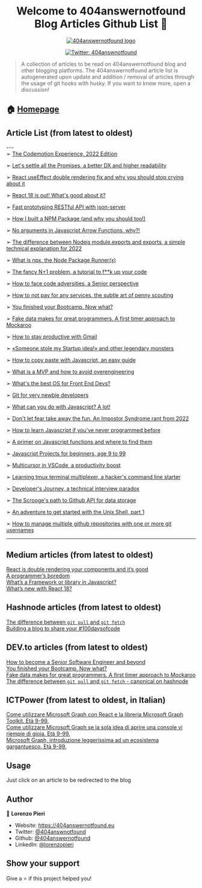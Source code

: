 <h1 align="center">Welcome to 404answernotfound <br/> Blog Articles Github List 👋</h1>

<div align="center">
<a href="404answernotfound.eu" target="_blank">
    <img alt="404answernotfound logo" src="https://camo.githubusercontent.com/8ed054ee6fae0a874adc186d180b67b61656cd7a06ad0a28f2e0e54e5ee4807c/68747470733a2f2f343034616e737765726e6f74666f756e642e65752f5f6e6578742f696d6167653f75726c3d253246737461746963253246696d61676573253246343034616e737765726e6f74666f756e646461726b7468656d652e706e6726773d31323826713d3735" />
  </a>
    </div>
<p align="center">
  <a href="https://twitter.com/404answnotfound" target="_blank">
    <img alt="Twitter: 404answnotfound" src="https://img.shields.io/twitter/follow/404answnotfound.svg?style=social" />
  </a>
</p>

> A collection of articles to be read on 404answernotfound blog and other blogging platforms. The 404answernotfound article list is autogenerated upon update and addition / removal of articles through the usage of git hooks with husky. If you want to know more, open a discussion!

## 🏠 [Homepage](404answernotfound.eu)

## Article List (from latest to oldest)
---<br/>➢ [The Codemotion Experience, 2022 Edition](https://404answernotfound.eu/blog/the-codemotion-experience-2022-edition)

➢ [Let's settle all the Promises, a better DX and higher readability](https://404answernotfound.eu/blog/lets-settle-all-the-promises-a-better-dx-and-higher-readability)

➢ [React useEffect double rendering fix and why you should stop crying about it](https://404answernotfound.eu/blog/react-useeffect-double-rendering-fix-and-why-you-should-stop-crying-about-it)

➢ [React 18 is out! What's good about it?](https://404answernotfound.eu/blog/react-18-is-out-whats-good-about-it)

➢ [Fast prototyping RESTful API with json-server](https://404answernotfound.eu/blog/fast-prototyping-restful-api-with-jsonserver)

➢ [How I built a NPM Package (and why you should too!)](https://404answernotfound.eu/blog/how-i-build-a-npm-package-and-why-you-should-too)

➢ [No arguments in Javascript Arrow Functions, why?!](https://404answernotfound.eu/blog/no-arguments-in-javascript-arrow-functions-why)

➢ [The difference between Nodejs module.exports and exports, a simple technical explanation for 2022](https://404answernotfound.eu/blog/the-difference-between-nodejs-moduleexports-and-exports-a-simple-technical-explanation-for-2022)

➢ [What is npx, the Node Package Runner(x)](https://404answernotfound.eu/blog/what-is-npx-the-node-package-runnerx)

➢ [The fancy N+1 problem, a tutorial to f**k up your code](https://404answernotfound.eu/blog/the-fancy-n1-problem-a-tutorial-to-fk-up-your-code)

➢ [How to face code adversities, a Senior perspective](https://404answernotfound.eu/blog/how-to-face-code-adversities-a-senior-software-engineer-perspective)

➢ [How to not pay for any services, the subtle art of penny scouting](https://404answernotfound.eu/blog/how-to-not-pay-for-any-services-the-subtle-art-of-penny-scouting)

➢ [You finished your Bootcamp. Now what?](https://404answernotfound.eu/blog/you-finished-your-bootcamp-now-what)

➢ [Fake data makes for great programmers. A first timer approach to Mockaroo](https://404answernotfound.eu/blog/fake-data-makes-for-great-programmer-a-first-timer-approach-to-mockaroo)

➢ [How to stay productive with Gmail](https://404answernotfound.eu/blog/how-to-stay-productive-with-gmail)

➢ [«Someone stole my Startup idea!» and other legendary monsters](https://404answernotfound.eu/blog/someone-stole-my-startup-idea-and-other-legendary-monsters)

➢ [How to copy paste with Javascript, an easy guide](https://404answernotfound.eu/blog/how-to-copy-paste-with-javascript-an-easy-guide)

➢ [What is a MVP and how to avoid overengineering](https://404answernotfound.eu/blog/what-is-an-mvp-and-how-to-avoid-overengineering)

➢ [What's the best OS for Front End Devs?](https://404answernotfound.eu/blog/whats-the-best-os-for-web-developers)

➢ [Git for very newbie developers](https://404answernotfound.eu/blog/git-for-very-newbie-developers)

➢ [What can you do with Javascript? A lot!](https://404answernotfound.eu/blog/what-can-you-do-with-javascript-a-lot)

➢ [Don't let fear take away the fun. An Impostor Syndrome rant from 2022](https://404answernotfound.eu/blog/dont-let-fear-take-away-the-fun-an-impostor-syndrom-analysis-from-2022)

➢ [How to learn Javascript if you've never programmed before](https://404answernotfound.eu/blog/how-to-learn-javascript-if-youve-never-programmed-before)

➢ [A primer on Javascript functions and where to find them](https://404answernotfound.eu/blog/a-primer-on-javascript-functions-and-where-to-find-them)

➢ [Javascript Projects for beginners, age 9 to 99](https://404answernotfound.eu/blog/javascript-projects-for-beginners-age-9-to-99)

➢ [Multicursor in VSCode, a productivity boost](https://404answernotfound.eu/blog/multicursor-in-vscode-a-productivity-boost)

➢ [Learning tmux terminal multiplexer, a hacker's command line starter](https://404answernotfound.eu/blog/learning-tmux-terminal-multiplexer-a-hackers-command-line-starter)

➢ [Developer's Journey, a technical interview paradox](https://404answernotfound.eu/blog/developers-journey-a-technical-interview-paradox)

➢ [The Scrooge's path to Github API for data storage](https://404answernotfound.eu/blog/the-scrooges-path-to-github-api-for-data-storage)

➢ [An adventure to get started with the Unix Shell, part 1](https://404answernotfound.eu/blog/10%20simple%20commands%20to%20get%20started%20with%20Unix%20shell)

➢ [How to manage multiple github repositories with one or more git usernames](https://404answernotfound.eu/blog/change-git-user)

---

## Medium articles (from latest to oldest)
[React is double rendering your components and it’s good](https://medium.com/@404answernotfound/react-is-double-rendering-your-components-and-its-good-d3317aa1f848)  
[A programmer’s boredom](https://medium.com/@404answernotfound/a-programmers-boredom-1759804eed40)  
[What’s a Framework or library in Javascript?](https://medium.com/@404answernotfound/whats-a-framework-or-library-in-javascript-75146a50d12)  
[What’s new with React 18?](https://medium.com/@404answernotfound/18-whats-new-with-react-18-a463484aa0c9)  

## Hashnode articles (from latest to oldest)
[The difference between `git pull` and `git fetch`](https://404answnotfound.hashnode.dev/the-difference-between-git-pull-and-git-fetch)  
[Building a blog to share your #100daysofcode](https://404answnotfound.hashnode.dev/building-a-blog-to-share-your-100daysofcode)  

## DEV.to articles (from latest to oldest)  
[How to become a Senior Software Engineer and beyond](https://dev.to/404answernotfound/how-to-become-a-senior-software-engineer-and-beyond-426j)  
[You finished your Bootcamp. Now what?](https://dev.to/404answernotfound/you-finished-your-bootcamp-now-what-4963)  
[Fake data makes for great programmers. A first timer approach to Mockaroo](https://dev.to/404answernotfound/fake-data-makes-for-great-programmers-a-first-timer-approach-to-mockaroo-m7b)  
[The difference between `git pull` and `git fetch` - canonical on hashnode](https://dev.to/404answernotfound/git-pull-and-git-fetch-a-subtle-difference-1g45)  

## ICTPower (from latest to oldest, in Italian)
[Come utilizzare Microsoft Graph con React e la libreria Microsoft Graph Toolkit. Età 9-99. ](https://www.ictpower.it/guide/come-utilizzare-microsoft-graph-con-react-e-la-libreria-microsoft-graph-toolkit-eta-9-99.htm)  
[Come utilizzare Microsoft Graph se la sola idea di aprire una console vi riempie di gioia. Età 9-99. ](https://www.ictpower.it/cloud/come-utilizzare-microsoft-graph-se-la-sola-idea-di-aprire-una-console-vi-riempie-di-gioia-eta-9-99.htm)  
[Microsoft Graph, introduzione leggerissima ad un ecosistema gargantuesco. Età 9-99. ](https://www.ictpower.it/cloud/microsoft-graph-introduzione-leggerissima-ad-un-ecosistema-gargantuesco-eta-9-99.htm)  

## Usage

Just click on an article to be redirected to the blog

## Author

👤 **Lorenzo Pieri**

* Website: https://404answernotfound.eu
* Twitter: [@404answnotfound](https://twitter.com/404answnotfound)
* Github: [@404answernotfound](https://github.com/404answernotfound)
* LinkedIn: [@lorenzopieri](https://linkedin.com/in/lorenzopieri)

## Show your support

Give a ⭐️ if this project helped you!
